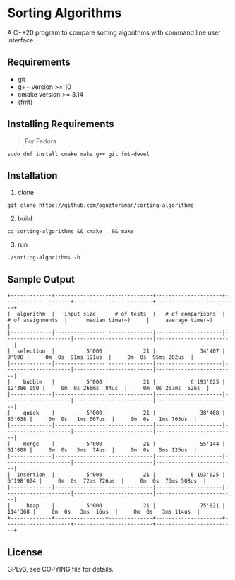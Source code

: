 # Sorting Algorithms

A C++20 program to compare sorting algorithms with command line user interface.

## Requirements

+ git
+ g++ version >= 10
+ cmake version >= 3.14
+ [{fmt}](https://fmt.dev/latest/index.html)

## Installing Requirements

> For Fedora

```
sudo dnf install cmake make g++ git fmt-devel
```


## Installation

1. clone 
```
git clone https://github.com/oguztoraman/sorting-algorithms
```

2. build 
```
cd sorting-algorithms && cmake . && make
```

3. run
```
./sorting-algorithms -h
```

## Sample Output

```
+-------------+----------------+--------------+---------------------+---------------------+-------------------------+-------------------------+
|  algorithm  |   input size   |  # of tests  |   # of comparisons  |   # of assignments  |      median time(~)     |     average time(~)     |
|-------------|----------------|--------------|---------------------|---------------------|-------------------------|-------------------------|
|  selection  |          5'000 |           21 |              34'407 |               9'998 |     0m  0s  91ms 191us  |     0m  0s  95ms 202us  |
|-------------|----------------|--------------|---------------------|---------------------|-------------------------|-------------------------|
|    bubble   |          5'000 |           21 |           6'193'025 |          12'386'050 |     0m  0s 266ms  84us  |     0m  0s 267ms  52us  |
|-------------|----------------|--------------|---------------------|---------------------|-------------------------|-------------------------|
|    quick    |          5'000 |           21 |              38'468 |              83'638 |     0m  0s   1ms 667us  |     0m  0s   1ms 703us  |
|-------------|----------------|--------------|---------------------|---------------------|-------------------------|-------------------------|
|    merge    |          5'000 |           21 |              55'144 |              61'808 |     0m  0s   5ms  74us  |     0m  0s   5ms 125us  |
|-------------|----------------|--------------|---------------------|---------------------|-------------------------|-------------------------|
|  insertion  |          5'000 |           21 |           6'193'025 |           6'198'024 |     0m  0s  72ms 726us  |     0m  0s  73ms 508us  |
|-------------|----------------|--------------|---------------------|---------------------|-------------------------|-------------------------|
|     heap    |          5'000 |           21 |              75'821 |             114'368 |     0m  0s   3ms  16us  |     0m  0s   3ms 114us  |
+-------------+----------------+--------------+---------------------+---------------------+-------------------------+-------------------------+
```

## License

GPLv3, see COPYING file for details.